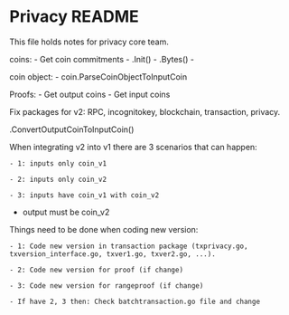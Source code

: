 # Privacy README

This file holds notes for privacy core team.

coins: 
    - Get coin commitments
    - .Init()
    - .Bytes()
    - 

coin object:
    - coin.ParseCoinObjectToInputCoin

Proofs:
    - Get output coins
    - Get input coins

Fix packages for v2:
    RPC, incognitokey, blockchain, transaction, privacy.

.ConvertOutputCoinToInputCoin()

When integrating v2 into v1 there are 3 scenarios that can happen:

    - 1: inputs only coin_v1

    - 2: inputs only coin_v2

    - 3: inputs have coin_v1 with coin_v2

   - output must be coin_v2
    
Things need to be done when coding new version:

    - 1: Code new version in transaction package (txprivacy.go, txversion_interface.go, txver1.go, txver2.go, ...).
    
    - 2: Code new version for proof (if change)
    
    - 3: Code new version for rangeproof (if change)
    
    - If have 2, 3 then: Check batchtransaction.go file and change
    